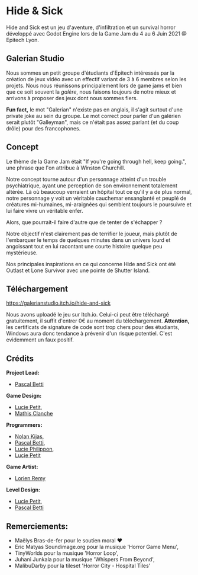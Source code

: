 # Hide & Sick
Hide and Sick est un jeu d'aventure, d'infiltration et un survival horror développé avec Godot Engine lors de la Game Jam du 4 au 6 Juin 2021 @ Epitech Lyon.

## Galerian Studio
Nous sommes un petit groupe d'étudiants d'Epitech intéressés par la création de jeux vidéo avec un effectif variant de 3 à 6 membres selon les projets.
Nous nous réunissons principalement lors de game jams et bien que ce soit souvent la *galère*, nous faisons toujours de notre mieux et arrivons à proposer des jeux dont nous sommes fiers.

**Fun fact,** le mot "Galerian" n'existe pas en anglais, il s'agit surtout d'une private joke au sein du groupe. Le mot correct pour parler d'un galérien serait plutôt "Galleyman", mais ce n'était pas assez parlant (et du coup drôle) pour des francophones.

## Concept

Le thème de la Game Jam était "If you're going through hell, keep going.", une phrase que l'on attribue à Winston Churchill.

Notre concept tourne autour d'un personnage atteint d'un trouble psychiatrique, ayant une perception de son environnement totalement altérée. Là où beaucoup verraient un hôpital tout ce qu'il y a de plus normal, notre personnage y voit un véritable cauchemar ensanglanté et peuplé de créatures mi-humaines, mi-araignées qui semblent toujours le poursuivre et lui faire vivre un véritable enfer.

Alors, que pourrait-il faire d'autre que de tenter de s'échapper ?

Notre objectif n'est clairement pas de terrifier le joueur, mais plutôt de l'embarquer le temps de quelques minutes dans un univers lourd et angoissant tout en lui racontant une courte histoire quelque peu mystérieuse.

Nos principales inspirations en ce qui concerne Hide and Sick ont été Outlast et Lone Survivor avec une pointe de Shutter Island.

## Téléchargement

https://galerianstudio.itch.io/hide-and-sick

Nous avons uploadé le jeu sur Itch.io. Celui-ci peut être téléchargé gratuitement, il suffit d'entrer 0€ au moment du téléchargement.
**Attention,** les certificats de signature de code sont trop chers pour des étudiants, Windows aura donc tendance à prévenir d'un risque potentiel. C'est evidemment un faux positif.

## Crédits

**Project Lead:**
- [Pascal Betti](https://github.com/Gr1moire)

**Game Design:**
- [Lucie Petit](https://github.com/FromageDePoney),
- [Mathis Clanche](https://github.com/matmansn)

**Programmers:**
- [Nolan Kijas](https://github.com/Spacelenin),
- [Pascal Betti](https://github.com/Gr1moire),
- [Lucie Philippon](https://github.com/Ersikan),
- [Lucie Petit](https://github.com/FromageDePoney)

**Game Artist:**
- [Lorien Remy](https://github.com/LorienEpitech)

**Level Design:**
- [Lucie Petit](https://github.com/FromageDePoney),
- [Pascal Betti](https://github.com/Gr1moire)

## Remerciements:
- Maëlys Bras-de-fer pour le soutien moral ♥
- Eric Matyas Soundimage.org pour la musique 'Horror Game Menu',
- TinyWorlds pour la musique 'Horror Loop',
- Juhani Junkala pour la musique 'Whispers From Beyond',
- MalibuDarby pour la tileset 'Horror City - Hospital Tiles'
